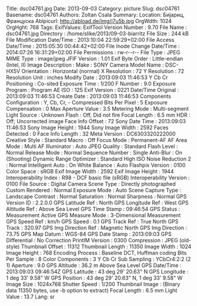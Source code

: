 Title: dsc04761.jpg
Date: 2013-09-03
Category: picture
Slug: dsc04761
Basename: dsc04761
Authors: Zoltan Csala
Summary:
Location: Бијариц, Француска
Ablpicurl: http://abload.de/img/j7u5b.jpg
OrgWdth: 1024
OrgHght: 768
Tags:
ExifValues: ExifTool Version Number : 9.70
            File Name : dsc04761.jpg
            Directory : /home/slike/2013/09-03-biarritz
            File Size : 244 kB
            File Modification Date/Time : 2013:10:04 22:59:29+02:00
            File Access Date/Time : 2015:05:30 00:44:42+02:00
            File Inode Change Date/Time : 2014:07:26 16:31:29+02:00
            File Permissions : rw-r--r--
            File Type : JPEG
            MIME Type : image/jpeg
            JFIF Version : 1.01
            Exif Byte Order : Little-endian (Intel, II)
            Image Description :
            Make : SONY
            Camera Model Name : DSC-HX5V
            Orientation : Horizontal (normal)
            X Resolution : 72
            Y Resolution : 72
            Resolution Unit : inches
            Modify Date : 2013:09:03 11:46:53
            Y Cb Cr Positioning : Co-sited
            Exposure Time : 1/200
            F Number : 9.0
            Exposure Program : Program AE
            ISO : 125
            Exif Version : 0221
            Date/Time Original : 2013:09:03 11:46:53
            Create Date : 2013:09:03 11:46:53
            Components Configuration : Y, Cb, Cr, -
            Compressed Bits Per Pixel : 5
            Exposure Compensation : 0
            Max Aperture Value : 3.5
            Metering Mode : Multi-segment
            Light Source : Unknown
            Flash : Off, Did not fire
            Focal Length : 6.5 mm
            HDR : Off; Uncorrected image
            Face Info Offset : 72
            Sony Date Time : 2013:09:03 11:46:53
            Sony Image Height : 1944
            Sony Image Width : 2592
            Faces Detected : 0
            Face Info Length : 32
            Meta Version : DC6303320222000
            Creative Style : Standard
            Macro : Off
            Focus Mode : Permanent-AF
            AF Area Mode : Multi
            AF Illuminator : Auto
            JPEG Quality : Standard
            Flash Level : Normal
            Release Mode : Normal
            Sequence Number : Single
            Anti-Blur : On (Shooting)
            Dynamic Range Optimizer : Standard
            High ISO Noise Reduction 2 : Normal
            Intelligent Auto : On
            White Balance : Auto
            Flashpix Version : 0100
            Color Space : sRGB
            Exif Image Width : 2592
            Exif Image Height : 1944
            Interoperability Index : R98 - DCF basic file (sRGB)
            Interoperability Version : 0100
            File Source : Digital Camera
            Scene Type : Directly photographed
            Custom Rendered : Normal
            Exposure Mode : Auto
            Scene Capture Type : Landscape
            Contrast : Normal
            Saturation : Normal
            Sharpness : Normal
            GPS Version ID : 2.2.0.0
            GPS Latitude Ref : North
            GPS Longitude Ref : West
            GPS Altitude Ref : Above Sea Level
            GPS Time Stamp : 09:46:54
            GPS Status : Measurement Active
            GPS Measure Mode : 3-Dimensional Measurement
            GPS Speed Ref : km/h
            GPS Speed : 0.1
            GPS Track Ref : True North
            GPS Track : 320.97
            GPS Img Direction Ref : Magnetic North
            GPS Img Direction : 73.75
            GPS Map Datum : WGS-84
            GPS Date Stamp : 2013:09:03
            GPS Differential : No Correction
            PrintIM Version : 0300
            Compression : JPEG (old-style)
            Thumbnail Offset : 11312
            Thumbnail Length : 11350
            Image Width : 1024
            Image Height : 768
            Encoding Process : Baseline DCT, Huffman coding
            Bits Per Sample : 8
            Color Components : 3
            Y Cb Cr Sub Sampling : YCbCr4:2:2 (2 1)
            Aperture : 9.0
            GPS Altitude : 36.2 m Above Sea Level
            GPS Date/Time : 2013:09:03 09:46:54Z
            GPS Latitude : 43 deg 29' 20.63" N
            GPS Longitude : 1 deg 33' 9.58" W
            GPS Position : 43 deg 29' 20.63" N, 1 deg 33' 9.58" W
            Image Size : 1024x768
            Shutter Speed : 1/200
            Thumbnail Image : (Binary data 11350 bytes, use -b option to extract)
            Focal Length : 6.5 mm
            Light Value : 13.7
Lang: sr

